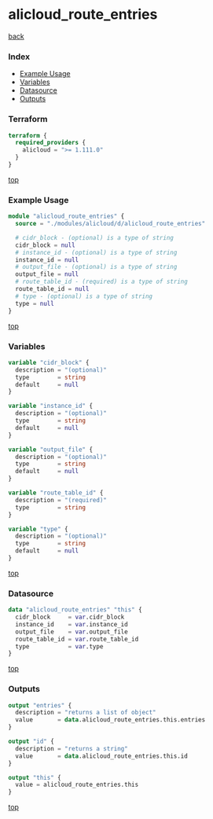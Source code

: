 # alicloud_route_entries

[back](../alicloud.md)

### Index

- [Example Usage](#example-usage)
- [Variables](#variables)
- [Datasource](#datasource)
- [Outputs](#outputs)

### Terraform

```terraform
terraform {
  required_providers {
    alicloud = ">= 1.111.0"
  }
}
```

[top](#index)

### Example Usage

```terraform
module "alicloud_route_entries" {
  source = "./modules/alicloud/d/alicloud_route_entries"

  # cidr_block - (optional) is a type of string
  cidr_block = null
  # instance_id - (optional) is a type of string
  instance_id = null
  # output_file - (optional) is a type of string
  output_file = null
  # route_table_id - (required) is a type of string
  route_table_id = null
  # type - (optional) is a type of string
  type = null
}
```

[top](#index)

### Variables

```terraform
variable "cidr_block" {
  description = "(optional)"
  type        = string
  default     = null
}

variable "instance_id" {
  description = "(optional)"
  type        = string
  default     = null
}

variable "output_file" {
  description = "(optional)"
  type        = string
  default     = null
}

variable "route_table_id" {
  description = "(required)"
  type        = string
}

variable "type" {
  description = "(optional)"
  type        = string
  default     = null
}
```

[top](#index)

### Datasource

```terraform
data "alicloud_route_entries" "this" {
  cidr_block     = var.cidr_block
  instance_id    = var.instance_id
  output_file    = var.output_file
  route_table_id = var.route_table_id
  type           = var.type
}
```

[top](#index)

### Outputs

```terraform
output "entries" {
  description = "returns a list of object"
  value       = data.alicloud_route_entries.this.entries
}

output "id" {
  description = "returns a string"
  value       = data.alicloud_route_entries.this.id
}

output "this" {
  value = alicloud_route_entries.this
}
```

[top](#index)